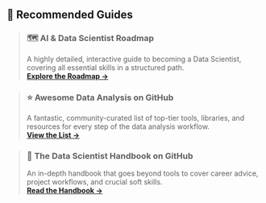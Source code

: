 ## 🚀 Recommended Guides

> ### 🗺️ AI & Data Scientist Roadmap
> A highly detailed, interactive guide to becoming a Data Scientist, covering all essential skills in a structured path.
> <br>**[Explore the Roadmap →](https://roadmap.sh/ai-data-scientist)**

> ### ⭐ Awesome Data Analysis on GitHub
> A fantastic, community-curated list of top-tier tools, libraries, and resources for every step of the data analysis workflow.
> <br>**[View the List →](https://github.com/PavelGrigoryevDS/awesome-data-analysis)**

> ### 📖 The Data Scientist Handbook on GitHub
> An in-depth handbook that goes beyond tools to cover career advice, project workflows, and crucial soft skills.
> <br>**[Read the Handbook →](https://github.com/andresvourakis/data-scientist-handbook)**
